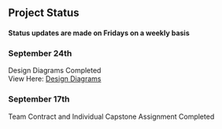 ## Project Status  
#### Status updates are made on Fridays on a weekly basis

### September 24th
Design Diagrams Completed <br>
View Here: [Design Diagrams](../main/Design_Diagrams)
### September 17th
Team Contract and Individual Capstone Assignment Completed
